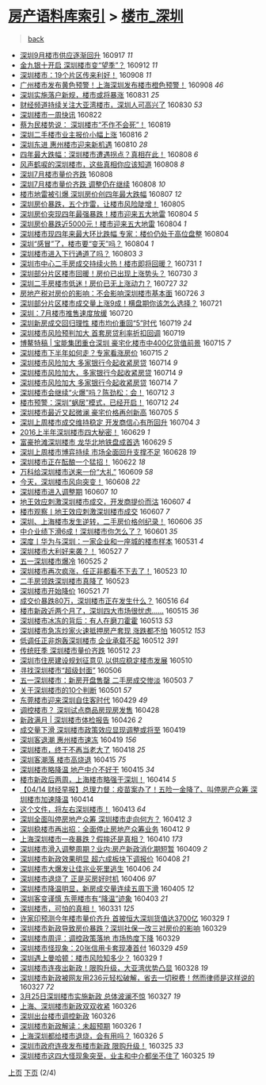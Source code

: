 [房产语料库索引](../../README.md)  > [楼市_深圳](楼市_深圳.md)
====
> [back](../README.md)

- [深圳9月楼市供应逐渐回升](http://jkwz.applinzi.com/ittc/6878728392098186244.html#%E6%B7%B1%E5%9C%B39%E6%9C%88%E6%A5%BC%E5%B8%82%E4%BE%9B%E5%BA%94%E9%80%90%E6%B8%90%E5%9B%9E%E5%8D%87) 160917 *11* 
- [金九银十开启 深圳楼市变“望季”？](http://jkwz.applinzi.com/ittc/6877069048906515460.html#%E9%87%91%E4%B9%9D%E9%93%B6%E5%8D%81%E5%BC%80%E5%90%AF+%E6%B7%B1%E5%9C%B3%E6%A5%BC%E5%B8%82%E5%8F%98%E2%80%9C%E6%9C%9B%E5%AD%A3%E2%80%9D%EF%BC%9F) 160912 *11* 
- [深圳楼市：19个片区传来利好！](http://jkwz.applinzi.com/ittc/6875546218012345349.html#%E6%B7%B1%E5%9C%B3%E6%A5%BC%E5%B8%82%EF%BC%9A19%E4%B8%AA%E7%89%87%E5%8C%BA%E4%BC%A0%E6%9D%A5%E5%88%A9%E5%A5%BD%EF%BC%81) 160908 *11* 
- [广州楼市发布黄色预警！上海深圳发布楼市橙色预警！](http://jkwz.applinzi.com/ittc/6875453530139264004.html#%E5%B9%BF%E5%B7%9E%E6%A5%BC%E5%B8%82%E5%8F%91%E5%B8%83%E9%BB%84%E8%89%B2%E9%A2%84%E8%AD%A6%EF%BC%81%E4%B8%8A%E6%B5%B7%E6%B7%B1%E5%9C%B3%E5%8F%91%E5%B8%83%E6%A5%BC%E5%B8%82%E6%A9%99%E8%89%B2%E9%A2%84%E8%AD%A6%EF%BC%81) 160908 *46* 
- [深圳实施落户新规，楼市或将暴涨](http://jkwz.applinzi.com/ittc/6872529307502642181.html#%E6%B7%B1%E5%9C%B3%E5%AE%9E%E6%96%BD%E8%90%BD%E6%88%B7%E6%96%B0%E8%A7%84%EF%BC%8C%E6%A5%BC%E5%B8%82%E6%88%96%E5%B0%86%E6%9A%B4%E6%B6%A8) 160831 *25* 
- [财经频道持续关注大亚湾楼市，深圳人可高兴了](http://jkwz.applinzi.com/ittc/6872208969816343556.html#%E8%B4%A2%E7%BB%8F%E9%A2%91%E9%81%93%E6%8C%81%E7%BB%AD%E5%85%B3%E6%B3%A8%E5%A4%A7%E4%BA%9A%E6%B9%BE%E6%A5%BC%E5%B8%82%EF%BC%8C%E6%B7%B1%E5%9C%B3%E4%BA%BA%E5%8F%AF%E9%AB%98%E5%85%B4%E4%BA%86) 160830 *53* 
- [深圳楼市一周快讯](http://jkwz.applinzi.com/ittc/6869207591875511300.html#%E6%B7%B1%E5%9C%B3%E6%A5%BC%E5%B8%82%E4%B8%80%E5%91%A8%E5%BF%AB%E8%AE%AF) 160822  
- [蔡为民楼势说： 深圳楼市“不作不会死”！](http://jkwz.applinzi.com/ittc/6868015106159543300.html#%E8%94%A1%E4%B8%BA%E6%B0%91%E6%A5%BC%E5%8A%BF%E8%AF%B4%EF%BC%9A+%E6%B7%B1%E5%9C%B3%E6%A5%BC%E5%B8%82%E2%80%9C%E4%B8%8D%E4%BD%9C%E4%B8%8D%E4%BC%9A%E6%AD%BB%E2%80%9D%EF%BC%81) 160819  
- [深圳二手楼市业主报价小幅上涨](http://jkwz.applinzi.com/ittc/6866888637152756741.html#%E6%B7%B1%E5%9C%B3%E4%BA%8C%E6%89%8B%E6%A5%BC%E5%B8%82%E4%B8%9A%E4%B8%BB%E6%8A%A5%E4%BB%B7%E5%B0%8F%E5%B9%85%E4%B8%8A%E6%B6%A8) 160816 *2* 
- [深圳东进 惠州楼市迎来新机遇](http://jkwz.applinzi.com/ittc/6864656041165456389.html#%E6%B7%B1%E5%9C%B3%E4%B8%9C%E8%BF%9B+%E6%83%A0%E5%B7%9E%E6%A5%BC%E5%B8%82%E8%BF%8E%E6%9D%A5%E6%96%B0%E6%9C%BA%E9%81%87) 160810 *28* 
- [四年最大跌幅：深圳楼市遭遇拐点？真相在此！](http://jkwz.applinzi.com/ittc/6864133641864741893.html#%E5%9B%9B%E5%B9%B4%E6%9C%80%E5%A4%A7%E8%B7%8C%E5%B9%85%EF%BC%9A%E6%B7%B1%E5%9C%B3%E6%A5%BC%E5%B8%82%E9%81%AD%E9%81%87%E6%8B%90%E7%82%B9%EF%BC%9F%E7%9C%9F%E7%9B%B8%E5%9C%A8%E6%AD%A4%EF%BC%81) 160808 *6* 
- [风声鹤唳的深圳楼市，这些真相你应该知道](http://jkwz.applinzi.com/ittc/6864043075445457925.html#%E9%A3%8E%E5%A3%B0%E9%B9%A4%E5%94%B3%E7%9A%84%E6%B7%B1%E5%9C%B3%E6%A5%BC%E5%B8%82%EF%BC%8C%E8%BF%99%E4%BA%9B%E7%9C%9F%E7%9B%B8%E4%BD%A0%E5%BA%94%E8%AF%A5%E7%9F%A5%E9%81%93) 160808 *8* 
- [深圳7月楼市量价齐跌](http://jkwz.applinzi.com/ittc/6863903117267174404.html#%E6%B7%B1%E5%9C%B37%E6%9C%88%E6%A5%BC%E5%B8%82%E9%87%8F%E4%BB%B7%E9%BD%90%E8%B7%8C) 160808  
- [深圳7月楼市量价齐跌 调整仍在继续](http://jkwz.applinzi.com/ittc/6863790134146892804.html#%E6%B7%B1%E5%9C%B37%E6%9C%88%E6%A5%BC%E5%B8%82%E9%87%8F%E4%BB%B7%E9%BD%90%E8%B7%8C+%E8%B0%83%E6%95%B4%E4%BB%8D%E5%9C%A8%E7%BB%A7%E7%BB%AD) 160808 *10* 
- [楼市地雷被引爆 深圳房价创四年最大跌幅](http://jkwz.applinzi.com/ittc/6863527786836395012.html#%E6%A5%BC%E5%B8%82%E5%9C%B0%E9%9B%B7%E8%A2%AB%E5%BC%95%E7%88%86+%E6%B7%B1%E5%9C%B3%E6%88%BF%E4%BB%B7%E5%88%9B%E5%9B%9B%E5%B9%B4%E6%9C%80%E5%A4%A7%E8%B7%8C%E5%B9%85) 160807 *12* 
- [深圳房价暴跌，五个炸雷，让楼市风险陡增！](http://jkwz.applinzi.com/ittc/6863001084565652485.html#%E6%B7%B1%E5%9C%B3%E6%88%BF%E4%BB%B7%E6%9A%B4%E8%B7%8C%EF%BC%8C%E4%BA%94%E4%B8%AA%E7%82%B8%E9%9B%B7%EF%BC%8C%E8%AE%A9%E6%A5%BC%E5%B8%82%E9%A3%8E%E9%99%A9%E9%99%A1%E5%A2%9E%EF%BC%81) 160805  
- [深圳房价突现四年最强暴跌！楼市迎来五大地雷](http://jkwz.applinzi.com/ittc/6862515844004971524.html#%E6%B7%B1%E5%9C%B3%E6%88%BF%E4%BB%B7%E7%AA%81%E7%8E%B0%E5%9B%9B%E5%B9%B4%E6%9C%80%E5%BC%BA%E6%9A%B4%E8%B7%8C%EF%BC%81%E6%A5%BC%E5%B8%82%E8%BF%8E%E6%9D%A5%E4%BA%94%E5%A4%A7%E5%9C%B0%E9%9B%B7) 160804 *5* 
- [深圳房价暴跌近5000元！楼市迎来五大地雷](http://jkwz.applinzi.com/ittc/6862493677552927749.html#%E6%B7%B1%E5%9C%B3%E6%88%BF%E4%BB%B7%E6%9A%B4%E8%B7%8C%E8%BF%915000%E5%85%83%EF%BC%81%E6%A5%BC%E5%B8%82%E8%BF%8E%E6%9D%A5%E4%BA%94%E5%A4%A7%E5%9C%B0%E9%9B%B7) 160804 *1* 
- [深圳楼市现四年来最大环比跌幅 专家：楼价仍处于高位盘整](http://jkwz.applinzi.com/ittc/6862487761608770564.html#%E6%B7%B1%E5%9C%B3%E6%A5%BC%E5%B8%82%E7%8E%B0%E5%9B%9B%E5%B9%B4%E6%9D%A5%E6%9C%80%E5%A4%A7%E7%8E%AF%E6%AF%94%E8%B7%8C%E5%B9%85+%E4%B8%93%E5%AE%B6%EF%BC%9A%E6%A5%BC%E4%BB%B7%E4%BB%8D%E5%A4%84%E4%BA%8E%E9%AB%98%E4%BD%8D%E7%9B%98%E6%95%B4) 160804  
- [深圳“感冒”了，楼市要“变天”吗？](http://jkwz.applinzi.com/ittc/6862436861246702596.html#%E6%B7%B1%E5%9C%B3%E2%80%9C%E6%84%9F%E5%86%92%E2%80%9D%E4%BA%86%EF%BC%8C%E6%A5%BC%E5%B8%82%E8%A6%81%E2%80%9C%E5%8F%98%E5%A4%A9%E2%80%9D%E5%90%97%EF%BC%9F) 160804 *1* 
- [深圳楼市进入下行通道了吗？](http://jkwz.applinzi.com/ittc/6862251468119344132.html#%E6%B7%B1%E5%9C%B3%E6%A5%BC%E5%B8%82%E8%BF%9B%E5%85%A5%E4%B8%8B%E8%A1%8C%E9%80%9A%E9%81%93%E4%BA%86%E5%90%97%EF%BC%9F) 160803 *3* 
- [深圳市中心二手房成交持续火热！楼市即将回暖？](http://jkwz.applinzi.com/ittc/6861084311125754884.html#%E6%B7%B1%E5%9C%B3%E5%B8%82%E4%B8%AD%E5%BF%83%E4%BA%8C%E6%89%8B%E6%88%BF%E6%88%90%E4%BA%A4%E6%8C%81%E7%BB%AD%E7%81%AB%E7%83%AD%EF%BC%81%E6%A5%BC%E5%B8%82%E5%8D%B3%E5%B0%86%E5%9B%9E%E6%9A%96%EF%BC%9F) 160731 *1* 
- [深圳部分片区楼市回暖！房价已出现上涨势头？](http://jkwz.applinzi.com/ittc/6860711104212370436.html#%E6%B7%B1%E5%9C%B3%E9%83%A8%E5%88%86%E7%89%87%E5%8C%BA%E6%A5%BC%E5%B8%82%E5%9B%9E%E6%9A%96%EF%BC%81%E6%88%BF%E4%BB%B7%E5%B7%B2%E5%87%BA%E7%8E%B0%E4%B8%8A%E6%B6%A8%E5%8A%BF%E5%A4%B4%EF%BC%9F) 160730 *3* 
- [深圳二手房楼市低迷！房价已无上涨动力？](http://jkwz.applinzi.com/ittc/6859463903033164804.html#%E6%B7%B1%E5%9C%B3%E4%BA%8C%E6%89%8B%E6%88%BF%E6%A5%BC%E5%B8%82%E4%BD%8E%E8%BF%B7%EF%BC%81%E6%88%BF%E4%BB%B7%E5%B7%B2%E6%97%A0%E4%B8%8A%E6%B6%A8%E5%8A%A8%E5%8A%9B%EF%BC%9F) 160727 *32* 
- [房地产税对房价的影响：不会影响深圳楼市基本面](http://jkwz.applinzi.com/ittc/6859083365097145348.html#%E6%88%BF%E5%9C%B0%E4%BA%A7%E7%A8%8E%E5%AF%B9%E6%88%BF%E4%BB%B7%E7%9A%84%E5%BD%B1%E5%93%8D%EF%BC%9A%E4%B8%8D%E4%BC%9A%E5%BD%B1%E5%93%8D%E6%B7%B1%E5%9C%B3%E6%A5%BC%E5%B8%82%E5%9F%BA%E6%9C%AC%E9%9D%A2) 160726 *3* 
- [深圳部分片区楼市成交量上涨9成！横盘期你该怎么选择？](http://jkwz.applinzi.com/ittc/6857068843004068869.html#%E6%B7%B1%E5%9C%B3%E9%83%A8%E5%88%86%E7%89%87%E5%8C%BA%E6%A5%BC%E5%B8%82%E6%88%90%E4%BA%A4%E9%87%8F%E4%B8%8A%E6%B6%A89%E6%88%90%EF%BC%81%E6%A8%AA%E7%9B%98%E6%9C%9F%E4%BD%A0%E8%AF%A5%E6%80%8E%E4%B9%88%E9%80%89%E6%8B%A9%EF%BC%9F) 160721  
- [深圳：7月楼市推售速度放缓](http://jkwz.applinzi.com/ittc/6857066026898031621.html#%E6%B7%B1%E5%9C%B3%EF%BC%9A7%E6%9C%88%E6%A5%BC%E5%B8%82%E6%8E%A8%E5%94%AE%E9%80%9F%E5%BA%A6%E6%94%BE%E7%BC%93) 160720  
- [深圳新房成交回归理性 楼市均价重回“5”时代](http://jkwz.applinzi.com/ittc/6856584631381656580.html#%E6%B7%B1%E5%9C%B3%E6%96%B0%E6%88%BF%E6%88%90%E4%BA%A4%E5%9B%9E%E5%BD%92%E7%90%86%E6%80%A7+%E6%A5%BC%E5%B8%82%E5%9D%87%E4%BB%B7%E9%87%8D%E5%9B%9E%E2%80%9C5%E2%80%9D%E6%97%B6%E4%BB%A3) 160719 *24* 
- [深圳楼市风险预判加大 首套房贷利率折扣回调](http://jkwz.applinzi.com/ittc/6856473493230846981.html#%E6%B7%B1%E5%9C%B3%E6%A5%BC%E5%B8%82%E9%A3%8E%E9%99%A9%E9%A2%84%E5%88%A4%E5%8A%A0%E5%A4%A7+%E9%A6%96%E5%A5%97%E6%88%BF%E8%B4%B7%E5%88%A9%E7%8E%87%E6%8A%98%E6%89%A3%E5%9B%9E%E8%B0%83) 160719  
- [博鳌特稿 | 宝能集团重仓深圳 豪宅化楼市中400亿货值前景](http://jkwz.applinzi.com/ittc/6855093984216744964.html#%E5%8D%9A%E9%B3%8C%E7%89%B9%E7%A8%BF+%7C+%E5%AE%9D%E8%83%BD%E9%9B%86%E5%9B%A2%E9%87%8D%E4%BB%93%E6%B7%B1%E5%9C%B3+%E8%B1%AA%E5%AE%85%E5%8C%96%E6%A5%BC%E5%B8%82%E4%B8%AD400%E4%BA%BF%E8%B4%A7%E5%80%BC%E5%89%8D%E6%99%AF) 160715 *7* 
- [深圳楼市下半年如何走？专家看涨房价](http://jkwz.applinzi.com/ittc/6855010520255693828.html#%E6%B7%B1%E5%9C%B3%E6%A5%BC%E5%B8%82%E4%B8%8B%E5%8D%8A%E5%B9%B4%E5%A6%82%E4%BD%95%E8%B5%B0%EF%BC%9F%E4%B8%93%E5%AE%B6%E7%9C%8B%E6%B6%A8%E6%88%BF%E4%BB%B7) 160715 *2* 
- [深圳楼市风险加大 多家银行今起收紧房贷](http://jkwz.applinzi.com/ittc/6854700009119024133.html#%E6%B7%B1%E5%9C%B3%E6%A5%BC%E5%B8%82%E9%A3%8E%E9%99%A9%E5%8A%A0%E5%A4%A7+%E5%A4%9A%E5%AE%B6%E9%93%B6%E8%A1%8C%E4%BB%8A%E8%B5%B7%E6%94%B6%E7%B4%A7%E6%88%BF%E8%B4%B7) 160714 *9* 
- [深圳楼市风险加大，多家银行今起收紧房贷](http://jkwz.applinzi.com/ittc/6854640642873099268.html#%E6%B7%B1%E5%9C%B3%E6%A5%BC%E5%B8%82%E9%A3%8E%E9%99%A9%E5%8A%A0%E5%A4%A7%EF%BC%8C%E5%A4%9A%E5%AE%B6%E9%93%B6%E8%A1%8C%E4%BB%8A%E8%B5%B7%E6%94%B6%E7%B4%A7%E6%88%BF%E8%B4%B7) 160714 *9* 
- [深圳楼市风险加大 多家银行今起收紧房贷](http://jkwz.applinzi.com/ittc/6854634372996793349.html#%E6%B7%B1%E5%9C%B3%E6%A5%BC%E5%B8%82%E9%A3%8E%E9%99%A9%E5%8A%A0%E5%A4%A7+%E5%A4%9A%E5%AE%B6%E9%93%B6%E8%A1%8C%E4%BB%8A%E8%B5%B7%E6%94%B6%E7%B4%A7%E6%88%BF%E8%B4%B7) 160714 *7* 
- [深圳楼市会继续“火爆”吗？陈劲松：会！](http://jkwz.applinzi.com/ittc/6854019495185875972.html#%E6%B7%B1%E5%9C%B3%E6%A5%BC%E5%B8%82%E4%BC%9A%E7%BB%A7%E7%BB%AD%E2%80%9C%E7%81%AB%E7%88%86%E2%80%9D%E5%90%97%EF%BC%9F%E9%99%88%E5%8A%B2%E6%9D%BE%EF%BC%9A%E4%BC%9A%EF%BC%81) 160712 *3* 
- [楼市预警：深圳“蜗居”模式，已经开启！](http://jkwz.applinzi.com/ittc/6853959855521661957.html#%E6%A5%BC%E5%B8%82%E9%A2%84%E8%AD%A6%EF%BC%9A%E6%B7%B1%E5%9C%B3%E2%80%9C%E8%9C%97%E5%B1%85%E2%80%9D%E6%A8%A1%E5%BC%8F%EF%BC%8C%E5%B7%B2%E7%BB%8F%E5%BC%80%E5%90%AF%EF%BC%81) 160712 *24* 
- [深圳楼市最近又起微澜 豪宅价格再创新高](http://jkwz.applinzi.com/ittc/6851292986872431620.html#%E6%B7%B1%E5%9C%B3%E6%A5%BC%E5%B8%82%E6%9C%80%E8%BF%91%E5%8F%88%E8%B5%B7%E5%BE%AE%E6%BE%9C+%E8%B1%AA%E5%AE%85%E4%BB%B7%E6%A0%BC%E5%86%8D%E5%88%9B%E6%96%B0%E9%AB%98) 160705 *5* 
- [深圳上周楼市成交维持稳定 开发商信心有所回升](http://jkwz.applinzi.com/ittc/6851053691653850117.html#%E6%B7%B1%E5%9C%B3%E4%B8%8A%E5%91%A8%E6%A5%BC%E5%B8%82%E6%88%90%E4%BA%A4%E7%BB%B4%E6%8C%81%E7%A8%B3%E5%AE%9A+%E5%BC%80%E5%8F%91%E5%95%86%E4%BF%A1%E5%BF%83%E6%9C%89%E6%89%80%E5%9B%9E%E5%8D%87) 160704 *3* 
- [2016上半年深圳楼市四大秘密！](http://jkwz.applinzi.com/ittc/6849102523323122693.html#2016%E4%B8%8A%E5%8D%8A%E5%B9%B4%E6%B7%B1%E5%9C%B3%E6%A5%BC%E5%B8%82%E5%9B%9B%E5%A4%A7%E7%A7%98%E5%AF%86%EF%BC%81) 160629 *1* 
- [富豪抢滩深圳楼市 龙华北地铁盘成首选](http://jkwz.applinzi.com/ittc/6849069086209999876.html#%E5%AF%8C%E8%B1%AA%E6%8A%A2%E6%BB%A9%E6%B7%B1%E5%9C%B3%E6%A5%BC%E5%B8%82+%E9%BE%99%E5%8D%8E%E5%8C%97%E5%9C%B0%E9%93%81%E7%9B%98%E6%88%90%E9%A6%96%E9%80%89) 160629 *5* 
- [深圳上周楼市博弈持续 市场全面回升支撑不足](http://jkwz.applinzi.com/ittc/6848771266949153797.html#%E6%B7%B1%E5%9C%B3%E4%B8%8A%E5%91%A8%E6%A5%BC%E5%B8%82%E5%8D%9A%E5%BC%88%E6%8C%81%E7%BB%AD+%E5%B8%82%E5%9C%BA%E5%85%A8%E9%9D%A2%E5%9B%9E%E5%8D%87%E6%94%AF%E6%92%91%E4%B8%8D%E8%B6%B3) 160628 *19* 
- [深圳楼市正在酝酿一个猛招！](http://jkwz.applinzi.com/ittc/6846610621256434693.html#%E6%B7%B1%E5%9C%B3%E6%A5%BC%E5%B8%82%E6%AD%A3%E5%9C%A8%E9%85%9D%E9%85%BF%E4%B8%80%E4%B8%AA%E7%8C%9B%E6%8B%9B%EF%BC%81) 160622 *18* 
- [万科给深圳楼市送来一份“大礼”](http://jkwz.applinzi.com/ittc/6841783681097925636.html#%E4%B8%87%E7%A7%91%E7%BB%99%E6%B7%B1%E5%9C%B3%E6%A5%BC%E5%B8%82%E9%80%81%E6%9D%A5%E4%B8%80%E4%BB%BD%E2%80%9C%E5%A4%A7%E7%A4%BC%E2%80%9D) 160609 *58* 
- [今天，深圳楼市风向突变！](http://jkwz.applinzi.com/ittc/6841426987314578436.html#%E4%BB%8A%E5%A4%A9%EF%BC%8C%E6%B7%B1%E5%9C%B3%E6%A5%BC%E5%B8%82%E9%A3%8E%E5%90%91%E7%AA%81%E5%8F%98%EF%BC%81) 160608 *22* 
- [深圳楼市进入调整期](http://jkwz.applinzi.com/ittc/6841016142277379076.html#%E6%B7%B1%E5%9C%B3%E6%A5%BC%E5%B8%82%E8%BF%9B%E5%85%A5%E8%B0%83%E6%95%B4%E6%9C%9F) 160607 *10* 
- [地王效应刺激深圳楼市成交，开发商提价而沽](http://jkwz.applinzi.com/ittc/6840926870539076612.html#%E5%9C%B0%E7%8E%8B%E6%95%88%E5%BA%94%E5%88%BA%E6%BF%80%E6%B7%B1%E5%9C%B3%E6%A5%BC%E5%B8%82%E6%88%90%E4%BA%A4%EF%BC%8C%E5%BC%80%E5%8F%91%E5%95%86%E6%8F%90%E4%BB%B7%E8%80%8C%E6%B2%BD) 160607 *4* 
- [楼市观察丨地王效应刺激深圳楼市成交](http://jkwz.applinzi.com/ittc/6840880505230459908.html#%E6%A5%BC%E5%B8%82%E8%A7%82%E5%AF%9F%E4%B8%A8%E5%9C%B0%E7%8E%8B%E6%95%88%E5%BA%94%E5%88%BA%E6%BF%80%E6%B7%B1%E5%9C%B3%E6%A5%BC%E5%B8%82%E6%88%90%E4%BA%A4) 160607 *7* 
- [深圳、上海楼市发生逆转，二手房价格创纪录！](http://jkwz.applinzi.com/ittc/6840683632859284485.html#%E6%B7%B1%E5%9C%B3%E3%80%81%E4%B8%8A%E6%B5%B7%E6%A5%BC%E5%B8%82%E5%8F%91%E7%94%9F%E9%80%86%E8%BD%AC%EF%BC%8C%E4%BA%8C%E6%89%8B%E6%88%BF%E4%BB%B7%E6%A0%BC%E5%88%9B%E7%BA%AA%E5%BD%95%EF%BC%81) 160606 *35* 
- [中介业绩下滑6成！深圳楼市你怎么了？](http://jkwz.applinzi.com/ittc/6838779614029415428.html#%E4%B8%AD%E4%BB%8B%E4%B8%9A%E7%BB%A9%E4%B8%8B%E6%BB%916%E6%88%90%EF%BC%81%E6%B7%B1%E5%9C%B3%E6%A5%BC%E5%B8%82%E4%BD%A0%E6%80%8E%E4%B9%88%E4%BA%86%EF%BC%9F) 160601 *35* 
- [深度丨华为与深圳：一家企业和一座城的楼市样本](http://jkwz.applinzi.com/ittc/6838480564629537797.html#%E6%B7%B1%E5%BA%A6%E4%B8%A8%E5%8D%8E%E4%B8%BA%E4%B8%8E%E6%B7%B1%E5%9C%B3%EF%BC%9A%E4%B8%80%E5%AE%B6%E4%BC%81%E4%B8%9A%E5%92%8C%E4%B8%80%E5%BA%A7%E5%9F%8E%E7%9A%84%E6%A5%BC%E5%B8%82%E6%A0%B7%E6%9C%AC) 160531 *4* 
- [深圳楼市大利好来袭？！](http://jkwz.applinzi.com/ittc/6836945794846163972.html#%E6%B7%B1%E5%9C%B3%E6%A5%BC%E5%B8%82%E5%A4%A7%E5%88%A9%E5%A5%BD%E6%9D%A5%E8%A2%AD%EF%BC%9F%EF%BC%81) 160527 *7* 
- [五一深圳楼市爆冷](http://jkwz.applinzi.com/ittc/6836301034204693508.html#%E4%BA%94%E4%B8%80%E6%B7%B1%E5%9C%B3%E6%A5%BC%E5%B8%82%E7%88%86%E5%86%B7) 160525 *2* 
- [深圳楼市再次疯涨，任正非都看不下去了！](http://jkwz.applinzi.com/ittc/6835372067050226693.html#%E6%B7%B1%E5%9C%B3%E6%A5%BC%E5%B8%82%E5%86%8D%E6%AC%A1%E7%96%AF%E6%B6%A8%EF%BC%8C%E4%BB%BB%E6%AD%A3%E9%9D%9E%E9%83%BD%E7%9C%8B%E4%B8%8D%E4%B8%8B%E5%8E%BB%E4%BA%86%EF%BC%81) 160523 *10* 
- [二手房领跌深圳楼市真降了](http://jkwz.applinzi.com/ittc/6835328247973544965.html#%E4%BA%8C%E6%89%8B%E6%88%BF%E9%A2%86%E8%B7%8C%E6%B7%B1%E5%9C%B3%E6%A5%BC%E5%B8%82%E7%9C%9F%E9%99%8D%E4%BA%86) 160523  
- [深圳楼市开始降价](http://jkwz.applinzi.com/ittc/6834622631281951749.html#%E6%B7%B1%E5%9C%B3%E6%A5%BC%E5%B8%82%E5%BC%80%E5%A7%8B%E9%99%8D%E4%BB%B7) 160521 *71* 
- [成交价暴跌80万，深圳楼市正在发生什么？](http://jkwz.applinzi.com/ittc/6832869588538491908.html#%E6%88%90%E4%BA%A4%E4%BB%B7%E6%9A%B4%E8%B7%8C80%E4%B8%87%EF%BC%8C%E6%B7%B1%E5%9C%B3%E6%A5%BC%E5%B8%82%E6%AD%A3%E5%9C%A8%E5%8F%91%E7%94%9F%E4%BB%80%E4%B9%88%EF%BC%9F) 160516 *64* 
- [楼市新政近两个月了，深圳四大市场很忧虑......](http://jkwz.applinzi.com/ittc/6832551621762221061.html#%E6%A5%BC%E5%B8%82%E6%96%B0%E6%94%BF%E8%BF%91%E4%B8%A4%E4%B8%AA%E6%9C%88%E4%BA%86%EF%BC%8C%E6%B7%B1%E5%9C%B3%E5%9B%9B%E5%A4%A7%E5%B8%82%E5%9C%BA%E5%BE%88%E5%BF%A7%E8%99%91......) 160515 *36* 
- [深圳楼市冰冻的背后：有人在磨刀霍霍](http://jkwz.applinzi.com/ittc/6831780584292353029.html#%E6%B7%B1%E5%9C%B3%E6%A5%BC%E5%B8%82%E5%86%B0%E5%86%BB%E7%9A%84%E8%83%8C%E5%90%8E%EF%BC%9A%E6%9C%89%E4%BA%BA%E5%9C%A8%E7%A3%A8%E5%88%80%E9%9C%8D%E9%9C%8D) 160513 *53* 
- [深圳楼市急冻炒家火速抵押房产套现 涨跌都不怕](http://jkwz.applinzi.com/ittc/6831363410419516421.html#%E6%B7%B1%E5%9C%B3%E6%A5%BC%E5%B8%82%E6%80%A5%E5%86%BB%E7%82%92%E5%AE%B6%E7%81%AB%E9%80%9F%E6%8A%B5%E6%8A%BC%E6%88%BF%E4%BA%A7%E5%A5%97%E7%8E%B0+%E6%B6%A8%E8%B7%8C%E9%83%BD%E4%B8%8D%E6%80%95) 160512 *153* 
- [低调任正非炮轰深圳楼市 企业承载不起](http://jkwz.applinzi.com/ittc/6831286948853187588.html#%E4%BD%8E%E8%B0%83%E4%BB%BB%E6%AD%A3%E9%9D%9E%E7%82%AE%E8%BD%B0%E6%B7%B1%E5%9C%B3%E6%A5%BC%E5%B8%82+%E4%BC%81%E4%B8%9A%E6%89%BF%E8%BD%BD%E4%B8%8D%E8%B5%B7) 160512 *391* 
- [传统旺季 深圳楼市量价齐跌](http://jkwz.applinzi.com/ittc/6831249087504319492.html#%E4%BC%A0%E7%BB%9F%E6%97%BA%E5%AD%A3+%E6%B7%B1%E5%9C%B3%E6%A5%BC%E5%B8%82%E9%87%8F%E4%BB%B7%E9%BD%90%E8%B7%8C) 160512 *23* 
- [深圳市住房建设规划征意见 以供应稳定楼市发展](http://jkwz.applinzi.com/ittc/6830620543367513093.html#%E6%B7%B1%E5%9C%B3%E5%B8%82%E4%BD%8F%E6%88%BF%E5%BB%BA%E8%AE%BE%E8%A7%84%E5%88%92%E5%BE%81%E6%84%8F%E8%A7%81+%E4%BB%A5%E4%BE%9B%E5%BA%94%E7%A8%B3%E5%AE%9A%E6%A5%BC%E5%B8%82%E5%8F%91%E5%B1%95) 160510  
- [寻找深圳楼市“超级封面”](http://jkwz.applinzi.com/ittc/6829003600445309956.html#%E5%AF%BB%E6%89%BE%E6%B7%B1%E5%9C%B3%E6%A5%BC%E5%B8%82%E2%80%9C%E8%B6%85%E7%BA%A7%E5%B0%81%E9%9D%A2%E2%80%9D) 160506  
- [五一深圳楼市：新房开盘售罄 二手房成交惨淡](http://jkwz.applinzi.com/ittc/6828010828678562821.html#%E4%BA%94%E4%B8%80%E6%B7%B1%E5%9C%B3%E6%A5%BC%E5%B8%82%EF%BC%9A%E6%96%B0%E6%88%BF%E5%BC%80%E7%9B%98%E5%94%AE%E7%BD%84+%E4%BA%8C%E6%89%8B%E6%88%BF%E6%88%90%E4%BA%A4%E6%83%A8%E6%B7%A1) 160503 *7* 
- [关于深圳楼市的10个判断](http://jkwz.applinzi.com/ittc/6827299268066804740.html#%E5%85%B3%E4%BA%8E%E6%B7%B1%E5%9C%B3%E6%A5%BC%E5%B8%82%E7%9A%8410%E4%B8%AA%E5%88%A4%E6%96%AD) 160501 *57* 
- [东莞楼市迎来深圳自住客时代](http://jkwz.applinzi.com/ittc/6826345086941938693.html#%E4%B8%9C%E8%8E%9E%E6%A5%BC%E5%B8%82%E8%BF%8E%E6%9D%A5%E6%B7%B1%E5%9C%B3%E8%87%AA%E4%BD%8F%E5%AE%A2%E6%97%B6%E4%BB%A3) 160429 *49* 
- [调控楼市？ 深圳试点商品房现房发售](http://jkwz.applinzi.com/ittc/6826073127645611013.html#%E8%B0%83%E6%8E%A7%E6%A5%BC%E5%B8%82%EF%BC%9F+%E6%B7%B1%E5%9C%B3%E8%AF%95%E7%82%B9%E5%95%86%E5%93%81%E6%88%BF%E7%8E%B0%E6%88%BF%E5%8F%91%E5%94%AE) 160428  
- [新政满月 | 深圳楼市体检报告](http://jkwz.applinzi.com/ittc/6825413318768329733.html#%E6%96%B0%E6%94%BF%E6%BB%A1%E6%9C%88+%7C+%E6%B7%B1%E5%9C%B3%E6%A5%BC%E5%B8%82%E4%BD%93%E6%A3%80%E6%8A%A5%E5%91%8A) 160426 *2* 
- [成交量下滑 深圳楼市政策效应显现调整或将至](http://jkwz.applinzi.com/ittc/6822722323408749572.html#%E6%88%90%E4%BA%A4%E9%87%8F%E4%B8%8B%E6%BB%91+%E6%B7%B1%E5%9C%B3%E6%A5%BC%E5%B8%82%E6%94%BF%E7%AD%96%E6%95%88%E5%BA%94%E6%98%BE%E7%8E%B0%E8%B0%83%E6%95%B4%E6%88%96%E5%B0%86%E8%87%B3) 160419  
- [深圳客退潮 惠州楼市速冻](http://jkwz.applinzi.com/ittc/6822631877953192965.html#%E6%B7%B1%E5%9C%B3%E5%AE%A2%E9%80%80%E6%BD%AE+%E6%83%A0%E5%B7%9E%E6%A5%BC%E5%B8%82%E9%80%9F%E5%86%BB) 160419 *156* 
- [深圳楼市，终于不再当老大了](http://jkwz.applinzi.com/ittc/6822509054655988741.html#%E6%B7%B1%E5%9C%B3%E6%A5%BC%E5%B8%82%EF%BC%8C%E7%BB%88%E4%BA%8E%E4%B8%8D%E5%86%8D%E5%BD%93%E8%80%81%E5%A4%A7%E4%BA%86) 160418 *25* 
- [深圳客潮落 楼市高烧退](http://jkwz.applinzi.com/ittc/6821181693691954180.html#%E6%B7%B1%E5%9C%B3%E5%AE%A2%E6%BD%AE%E8%90%BD+%E6%A5%BC%E5%B8%82%E9%AB%98%E7%83%A7%E9%80%80) 160415 *75* 
- [深圳楼市略降温 地产中介不好干](http://jkwz.applinzi.com/ittc/6821057533430989828.html#%E6%B7%B1%E5%9C%B3%E6%A5%BC%E5%B8%82%E7%95%A5%E9%99%8D%E6%B8%A9+%E5%9C%B0%E4%BA%A7%E4%B8%AD%E4%BB%8B%E4%B8%8D%E5%A5%BD%E5%B9%B2) 160415 *34* 
- [楼市新政后两周，上海楼市略强于深圳！](http://jkwz.applinzi.com/ittc/6820914523762328581.html#%E6%A5%BC%E5%B8%82%E6%96%B0%E6%94%BF%E5%90%8E%E4%B8%A4%E5%91%A8%EF%BC%8C%E4%B8%8A%E6%B5%B7%E6%A5%BC%E5%B8%82%E7%95%A5%E5%BC%BA%E4%BA%8E%E6%B7%B1%E5%9C%B3%EF%BC%81) 160414 *5* 
- [【04/14 财经早报】总理力督：疫苗案办了！五险一金降了、叫停房产众筹 深圳楼市加速降温](http://jkwz.applinzi.com/ittc/6820881117691249668.html#%E3%80%9004%2F14+%E8%B4%A2%E7%BB%8F%E6%97%A9%E6%8A%A5%E3%80%91%E6%80%BB%E7%90%86%E5%8A%9B%E7%9D%A3%EF%BC%9A%E7%96%AB%E8%8B%97%E6%A1%88%E5%8A%9E%E4%BA%86%EF%BC%81%E4%BA%94%E9%99%A9%E4%B8%80%E9%87%91%E9%99%8D%E4%BA%86%E3%80%81%E5%8F%AB%E5%81%9C%E6%88%BF%E4%BA%A7%E4%BC%97%E7%AD%B9+%E6%B7%B1%E5%9C%B3%E6%A5%BC%E5%B8%82%E5%8A%A0%E9%80%9F%E9%99%8D%E6%B8%A9) 160414  
- [这个文件，将左右深圳楼市！](http://jkwz.applinzi.com/ittc/6820647524029170693.html#%E8%BF%99%E4%B8%AA%E6%96%87%E4%BB%B6%EF%BC%8C%E5%B0%86%E5%B7%A6%E5%8F%B3%E6%B7%B1%E5%9C%B3%E6%A5%BC%E5%B8%82%EF%BC%81) 160413 *64* 
- [深圳全面叫停房地产众筹 深圳楼市走向何方？](http://jkwz.applinzi.com/ittc/6820295134109238277.html#%E6%B7%B1%E5%9C%B3%E5%85%A8%E9%9D%A2%E5%8F%AB%E5%81%9C%E6%88%BF%E5%9C%B0%E4%BA%A7%E4%BC%97%E7%AD%B9+%E6%B7%B1%E5%9C%B3%E6%A5%BC%E5%B8%82%E8%B5%B0%E5%90%91%E4%BD%95%E6%96%B9%EF%BC%9F) 160412 *3* 
- [深圳稳楼市再出招：全面停止房地产众筹业务](http://jkwz.applinzi.com/ittc/6820265315187295236.html#%E6%B7%B1%E5%9C%B3%E7%A8%B3%E6%A5%BC%E5%B8%82%E5%86%8D%E5%87%BA%E6%8B%9B%EF%BC%9A%E5%85%A8%E9%9D%A2%E5%81%9C%E6%AD%A2%E6%88%BF%E5%9C%B0%E4%BA%A7%E4%BC%97%E7%AD%B9%E4%B8%9A%E5%8A%A1) 160412 *9* 
- [上海深圳楼市一夜暴跌？假摔还是真相？](http://jkwz.applinzi.com/ittc/6819373921849574405.html#%E4%B8%8A%E6%B5%B7%E6%B7%B1%E5%9C%B3%E6%A5%BC%E5%B8%82%E4%B8%80%E5%A4%9C%E6%9A%B4%E8%B7%8C%EF%BC%9F%E5%81%87%E6%91%94%E8%BF%98%E6%98%AF%E7%9C%9F%E7%9B%B8%EF%BC%9F) 160410 *173* 
- [深圳楼市滑入调整周期？业内:房产新政消化期短暂](http://jkwz.applinzi.com/ittc/6818997372151399429.html#%E6%B7%B1%E5%9C%B3%E6%A5%BC%E5%B8%82%E6%BB%91%E5%85%A5%E8%B0%83%E6%95%B4%E5%91%A8%E6%9C%9F%EF%BC%9F%E4%B8%9A%E5%86%85%3A%E6%88%BF%E4%BA%A7%E6%96%B0%E6%94%BF%E6%B6%88%E5%8C%96%E6%9C%9F%E7%9F%AD%E6%9A%82) 160409 *2* 
- [深圳楼市新政效果明显 超六成板块下调报价](http://jkwz.applinzi.com/ittc/6818643952114598916.html#%E6%B7%B1%E5%9C%B3%E6%A5%BC%E5%B8%82%E6%96%B0%E6%94%BF%E6%95%88%E6%9E%9C%E6%98%8E%E6%98%BE+%E8%B6%85%E5%85%AD%E6%88%90%E6%9D%BF%E5%9D%97%E4%B8%8B%E8%B0%83%E6%8A%A5%E4%BB%B7) 160408 *21* 
- [深圳楼市大爆发让佳兆业死里逃生](http://jkwz.applinzi.com/ittc/6818031932088517637.html#%E6%B7%B1%E5%9C%B3%E6%A5%BC%E5%B8%82%E5%A4%A7%E7%88%86%E5%8F%91%E8%AE%A9%E4%BD%B3%E5%85%86%E4%B8%9A%E6%AD%BB%E9%87%8C%E9%80%83%E7%94%9F) 160406 *24* 
- [深圳楼市退烧了  正是买房好时机](http://jkwz.applinzi.com/ittc/6817904657019962373.html#%E6%B7%B1%E5%9C%B3%E6%A5%BC%E5%B8%82%E9%80%80%E7%83%A7%E4%BA%86++%E6%AD%A3%E6%98%AF%E4%B9%B0%E6%88%BF%E5%A5%BD%E6%97%B6%E6%9C%BA) 160406 *97* 
- [深圳楼市降温明显，新房成交量连续五周下滑](http://jkwz.applinzi.com/ittc/6817702351267693573.html#%E6%B7%B1%E5%9C%B3%E6%A5%BC%E5%B8%82%E9%99%8D%E6%B8%A9%E6%98%8E%E6%98%BE%EF%BC%8C%E6%96%B0%E6%88%BF%E6%88%90%E4%BA%A4%E9%87%8F%E8%BF%9E%E7%BB%AD%E4%BA%94%E5%91%A8%E4%B8%8B%E6%BB%91) 160405 *12* 
- [深圳客变谨慎 东莞楼市有“降温”迹象](http://jkwz.applinzi.com/ittc/6816786002601313285.html#%E6%B7%B1%E5%9C%B3%E5%AE%A2%E5%8F%98%E8%B0%A8%E6%85%8E+%E4%B8%9C%E8%8E%9E%E6%A5%BC%E5%B8%82%E6%9C%89%E2%80%9C%E9%99%8D%E6%B8%A9%E2%80%9D%E8%BF%B9%E8%B1%A1) 160403 *21* 
- [深圳楼市，可怕的真相！](http://jkwz.applinzi.com/ittc/6815813785742738437.html#%E6%B7%B1%E5%9C%B3%E6%A5%BC%E5%B8%82%EF%BC%8C%E5%8F%AF%E6%80%95%E7%9A%84%E7%9C%9F%E7%9B%B8%EF%BC%81) 160331 *125* 
- [许家印预测今年楼市量价齐升 首披恒大深圳货值达3700亿](http://jkwz.applinzi.com/ittc/6815104485302993924.html#%E8%AE%B8%E5%AE%B6%E5%8D%B0%E9%A2%84%E6%B5%8B%E4%BB%8A%E5%B9%B4%E6%A5%BC%E5%B8%82%E9%87%8F%E4%BB%B7%E9%BD%90%E5%8D%87+%E9%A6%96%E6%8A%AB%E6%81%92%E5%A4%A7%E6%B7%B1%E5%9C%B3%E8%B4%A7%E5%80%BC%E8%BE%BE3700%E4%BA%BF) 160329 *1* 
- [深圳楼市新政导致房价暴跌？深圳社保一改三对房价的影响](http://jkwz.applinzi.com/ittc/6815048860275573764.html#%E6%B7%B1%E5%9C%B3%E6%A5%BC%E5%B8%82%E6%96%B0%E6%94%BF%E5%AF%BC%E8%87%B4%E6%88%BF%E4%BB%B7%E6%9A%B4%E8%B7%8C%EF%BC%9F%E6%B7%B1%E5%9C%B3%E7%A4%BE%E4%BF%9D%E4%B8%80%E6%94%B9%E4%B8%89%E5%AF%B9%E6%88%BF%E4%BB%B7%E7%9A%84%E5%BD%B1%E5%93%8D) 160329  
- [深圳楼市周评：调控政策落地 市场热度下降](http://jkwz.applinzi.com/ittc/6815027195114161156.html#%E6%B7%B1%E5%9C%B3%E6%A5%BC%E5%B8%82%E5%91%A8%E8%AF%84%EF%BC%9A%E8%B0%83%E6%8E%A7%E6%94%BF%E7%AD%96%E8%90%BD%E5%9C%B0+%E5%B8%82%E5%9C%BA%E7%83%AD%E5%BA%A6%E4%B8%8B%E9%99%8D) 160329  
- [深圳楼市怪现象：20张信用卡套现凑首付](http://jkwz.applinzi.com/ittc/6814910781569106949.html#%E6%B7%B1%E5%9C%B3%E6%A5%BC%E5%B8%82%E6%80%AA%E7%8E%B0%E8%B1%A1%EF%BC%9A20%E5%BC%A0%E4%BF%A1%E7%94%A8%E5%8D%A1%E5%A5%97%E7%8E%B0%E5%87%91%E9%A6%96%E4%BB%98) 160329 *459* 
- [深圳遇上曼哈顿：楼市风险知多少？](http://jkwz.applinzi.com/ittc/6814811369039725573.html#%E6%B7%B1%E5%9C%B3%E9%81%87%E4%B8%8A%E6%9B%BC%E5%93%88%E9%A1%BF%EF%BC%9A%E6%A5%BC%E5%B8%82%E9%A3%8E%E9%99%A9%E7%9F%A5%E5%A4%9A%E5%B0%91%EF%BC%9F) 160329 *1* 
- [深圳楼市连夜出新政！限购升级，大亚湾优势凸显](http://jkwz.applinzi.com/ittc/6814699775634965509.html#%E6%B7%B1%E5%9C%B3%E6%A5%BC%E5%B8%82%E8%BF%9E%E5%A4%9C%E5%87%BA%E6%96%B0%E6%94%BF%EF%BC%81%E9%99%90%E8%B4%AD%E5%8D%87%E7%BA%A7%EF%BC%8C%E5%A4%A7%E4%BA%9A%E6%B9%BE%E4%BC%98%E5%8A%BF%E5%87%B8%E6%98%BE) 160328 *19* 
- [深圳楼市新政被网友用236元轻松破解，省去一切税费！然而律师是这样说的](http://jkwz.applinzi.com/ittc/6814374375356630021.html#%E6%B7%B1%E5%9C%B3%E6%A5%BC%E5%B8%82%E6%96%B0%E6%94%BF%E8%A2%AB%E7%BD%91%E5%8F%8B%E7%94%A8236%E5%85%83%E8%BD%BB%E6%9D%BE%E7%A0%B4%E8%A7%A3%EF%BC%8C%E7%9C%81%E5%8E%BB%E4%B8%80%E5%88%87%E7%A8%8E%E8%B4%B9%EF%BC%81%E7%84%B6%E8%80%8C%E5%BE%8B%E5%B8%88%E6%98%AF%E8%BF%99%E6%A0%B7%E8%AF%B4%E7%9A%84) 160327 *72* 
- [3月25日深圳楼市实施新政 总体波澜不惊](http://jkwz.applinzi.com/ittc/6814232447558353925.html#3%E6%9C%8825%E6%97%A5%E6%B7%B1%E5%9C%B3%E6%A5%BC%E5%B8%82%E5%AE%9E%E6%96%BD%E6%96%B0%E6%94%BF+%E6%80%BB%E4%BD%93%E6%B3%A2%E6%BE%9C%E4%B8%8D%E6%83%8A) 160327 *19* 
- [上海、深圳楼市新政双双收紧](http://jkwz.applinzi.com/ittc/6813893129283322885.html#%E4%B8%8A%E6%B5%B7%E3%80%81%E6%B7%B1%E5%9C%B3%E6%A5%BC%E5%B8%82%E6%96%B0%E6%94%BF%E5%8F%8C%E5%8F%8C%E6%94%B6%E7%B4%A7) 160326  
- [深圳出台楼市调控新政](http://jkwz.applinzi.com/ittc/6813825326354269188.html#%E6%B7%B1%E5%9C%B3%E5%87%BA%E5%8F%B0%E6%A5%BC%E5%B8%82%E8%B0%83%E6%8E%A7%E6%96%B0%E6%94%BF) 160326  
- [深圳楼市新政解读：未超预期](http://jkwz.applinzi.com/ittc/6813815796299990020.html#%E6%B7%B1%E5%9C%B3%E6%A5%BC%E5%B8%82%E6%96%B0%E6%94%BF%E8%A7%A3%E8%AF%BB%EF%BC%9A%E6%9C%AA%E8%B6%85%E9%A2%84%E6%9C%9F) 160326 *1* 
- [上海深圳都给楼市退烧，会有用吗？](http://jkwz.applinzi.com/ittc/6813680562573149188.html#%E4%B8%8A%E6%B5%B7%E6%B7%B1%E5%9C%B3%E9%83%BD%E7%BB%99%E6%A5%BC%E5%B8%82%E9%80%80%E7%83%A7%EF%BC%8C%E4%BC%9A%E6%9C%89%E7%94%A8%E5%90%97%EF%BC%9F) 160326 *5* 
- [深圳市政府连夜发布楼市新政 限购升级！](http://jkwz.applinzi.com/ittc/6813669214330029060.html#%E6%B7%B1%E5%9C%B3%E5%B8%82%E6%94%BF%E5%BA%9C%E8%BF%9E%E5%A4%9C%E5%8F%91%E5%B8%83%E6%A5%BC%E5%B8%82%E6%96%B0%E6%94%BF+%E9%99%90%E8%B4%AD%E5%8D%87%E7%BA%A7%EF%BC%81) 160325 *33* 
- [深圳楼市这四大怪现象突至，业主和中介都坐不住了](http://jkwz.applinzi.com/ittc/6813634149759845381.html#%E6%B7%B1%E5%9C%B3%E6%A5%BC%E5%B8%82%E8%BF%99%E5%9B%9B%E5%A4%A7%E6%80%AA%E7%8E%B0%E8%B1%A1%E7%AA%81%E8%87%B3%EF%BC%8C%E4%B8%9A%E4%B8%BB%E5%92%8C%E4%B8%AD%E4%BB%8B%E9%83%BD%E5%9D%90%E4%B8%8D%E4%BD%8F%E4%BA%86) 160325 *19* 


 [上页](楼市_深圳3.md) [下页](楼市_深圳1.md)          (2/4)